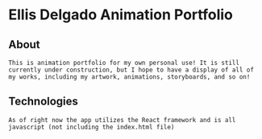 # Ellis Delgado Animation Portfolio

## About

    This is animation portfolio for my own personal use! It is still currently under construction, but I hope to have a display of all of my works, including my artwork, animations, storyboards, and so on!

##  Technologies
    
    As of right now the app utilizes the React framework and is all javascript (not including the index.html file)